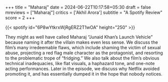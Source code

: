 +++
title = "Maharaj"
date = 2024-06-22T10:17:58+05:30
draft = false
mreviews = ["Maharaj"]
critics = ['Akhil Arora']
subtitle = "A Spotify Review"
score = 2
+++

{{< spotify id="6P8wYtkrxWjRgERZ2T1wOA" height="250" >}}

They might as well have called Maharaj “Junaid Khan’s Launch Vehicle” because naming it after the villain makes even less sense. We discuss the film’s many irredeemable flaws, which include shaming the victim of sexual abuse, projecting a red flag male character as the protagonist, and resorting to the problematic trope of “fridging.” We also talk about the film’s obvious technical inadequacies, like flat visuals, a haphazard tone, and one-note acting performances. Later in the episode, we discuss why Netflix avoided promoting it, and has essentially dumped it in the hope that nobody notices.
